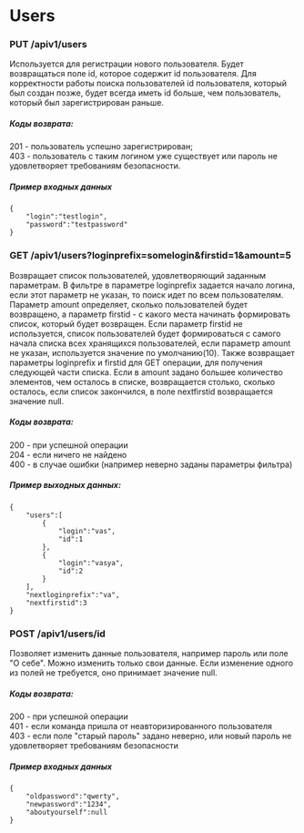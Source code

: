 # Users

### PUT /apiv1/users

Используется для регистрации нового пользователя. Будет возвращаться поле id, которое содержит id пользователя. Для корректности работы поиска пользователей id пользователя, который был создан позже, будет всегда иметь id больше, чем пользователь, который был зарегистрирован раньше.

##### Коды возврата:
201 - пользователь успешно зарегистрирован;<br />
403 - пользователь с таким логином уже существует или пароль не удовлетворяет требованиям безопасности.

##### Пример входных данных
    {
        "login":"testlogin",
        "password":"testpassword"
    }

### GET /apiv1/users?loginprefix=somelogin&firstid=1&amount=5

Возвращает список пользователей, удовлетворяющий заданным параметрам. В фильтре в параметре loginprefix задается начало логина, если этот параметр не указан, то поиск идет по всем пользователям. Параметр amount определяет, сколько пользователей будет возвращено, а параметр firstid - с какого места начинать формировать список, который будет возвращен. Если параметр firstid не используется, список пользователей будет формироваться с самого начала списка всех хранящихся пользователей, если параметр amount не указан, используется значение по умолчанию(10). Также возвращает параметры loginprefix и firstid для GET операции, для получения следующей части списка. Если в amount задано большее количество элементов, чем осталось в списке, возвращается столько, сколько осталось, если список закончился, в поле nextfirstid возвращается значение null.

##### Коды возврата:
200 - при успешной операции<br />
204 - если ничего не найдено<br />
400 - в случае ошибки (например неверно заданы параметры фильтра)<br />

##### Пример выходных данных:
    {
        "users":[
            {
                "login":"vas",
                "id":1
            },
            {
                "login":"vasya",
                "id":2
            }
        ],
        "nextloginprefix":"va",
        "nextfirstid":3
    }
    
### POST /apiv1/users/id

Позволяет изменить данные пользователя, например пароль или поле "О себе". Можно изменить только свои данные. Если изменение одного из полей не требуется, оно принимает значение null.

##### Коды возврата:
200 - при успешной операции<br />
401 - если команда пришла от неавторизированного пользователя<br />
403 - если поле "старый пароль" задано неверно, или новый пароль не удовлетворяет требованиям безопасности<br />

##### Пример входных данных
    {
        "oldpassword":"qwerty",
        "newpassword":"1234",
        "aboutyourself":null
    }
